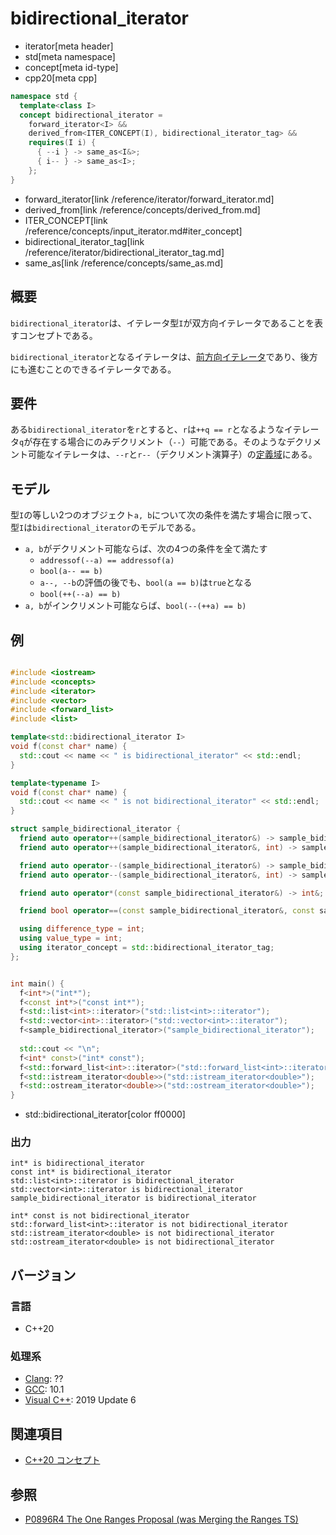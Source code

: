 # bidirectional_iterator
* iterator[meta header]
* std[meta namespace]
* concept[meta id-type]
* cpp20[meta cpp]

```cpp
namespace std {
  template<class I>
  concept bidirectional_iterator =
    forward_iterator<I> &&
    derived_from<ITER_CONCEPT(I), bidirectional_iterator_tag> &&
    requires(I i) {
      { --i } -> same_as<I&>;
      { i-- } -> same_as<I>;
    };
}
```
* forward_iterator[link /reference/iterator/forward_iterator.md]
* derived_from[link /reference/concepts/derived_from.md]
* ITER_CONCEPT[link /reference/concepts/input_iterator.md#iter_concept]
* bidirectional_iterator_tag[link /reference/iterator/bidirectional_iterator_tag.md]
* same_as[link /reference/concepts/same_as.md]

## 概要

`bidirectional_iterator`は、イテレータ型`I`が双方向イテレータであることを表すコンセプトである。

`bidirectional_iterator`となるイテレータは、[前方向イテレータ](forward_iterator.md)であり、後方にも進むことのできるイテレータである。

## 要件

ある`bidirectional_iterator`を`r`とすると、`r`は`++q == r`となるようなイテレータ`q`が存在する場合にのみデクリメント（`--`）可能である。そのようなデクリメント可能なイテレータは、`--r`と`r--`（デクリメント演算子）の[定義域](/reference/concepts.md)にある。

## モデル

型`I`の等しい2つのオブジェクト`a, b`について次の条件を満たす場合に限って、型`I`は`bidirectional_iterator`のモデルである。

- `a, b`がデクリメント可能ならば、次の4つの条件を全て満たす
    - `addressof(--a) == addressof(a)`
    - `bool(a-- == b)`
    - `a--, --b`の評価の後でも、`bool(a == b)`は`true`となる
    - `bool(++(--a) == b)`
- `a, b`がインクリメント可能ならば、`bool(--(++a) == b)`

## 例
```cpp example

#include <iostream>
#include <concepts>
#include <iterator>
#include <vector>
#include <forward_list>
#include <list>

template<std::bidirectional_iterator I>
void f(const char* name) {
  std::cout << name << " is bidirectional_iterator" << std::endl;
}

template<typename I>
void f(const char* name) {
  std::cout << name << " is not bidirectional_iterator" << std::endl;
}

struct sample_bidirectional_iterator {
  friend auto operator++(sample_bidirectional_iterator&) -> sample_bidirectional_iterator&;
  friend auto operator++(sample_bidirectional_iterator&, int) -> sample_bidirectional_iterator;

  friend auto operator--(sample_bidirectional_iterator&) -> sample_bidirectional_iterator&;
  friend auto operator--(sample_bidirectional_iterator&, int) -> sample_bidirectional_iterator;

  friend auto operator*(const sample_bidirectional_iterator&) -> int&;

  friend bool operator==(const sample_bidirectional_iterator&, const sample_bidirectional_iterator&);

  using difference_type = int;
  using value_type = int;
  using iterator_concept = std::bidirectional_iterator_tag;
};


int main() {
  f<int*>("int*");
  f<const int*>("const int*");
  f<std::list<int>::iterator>("std::list<int>::iterator");
  f<std::vector<int>::iterator>("std::vector<int>::iterator");
  f<sample_bidirectional_iterator>("sample_bidirectional_iterator");
  
  std::cout << "\n";
  f<int* const>("int* const");
  f<std::forward_list<int>::iterator>("std::forward_list<int>::iterator");
  f<std::istream_iterator<double>>("std::istream_iterator<double>");
  f<std::ostream_iterator<double>>("std::ostream_iterator<double>");
}
```
* std::bidirectional_iterator[color ff0000]

### 出力
```
int* is bidirectional_iterator
const int* is bidirectional_iterator
std::list<int>::iterator is bidirectional_iterator
std::vector<int>::iterator is bidirectional_iterator
sample_bidirectional_iterator is bidirectional_iterator

int* const is not bidirectional_iterator
std::forward_list<int>::iterator is not bidirectional_iterator
std::istream_iterator<double> is not bidirectional_iterator
std::ostream_iterator<double> is not bidirectional_iterator
```

## バージョン
### 言語
- C++20

### 処理系
- [Clang](/implementation.md#clang): ??
- [GCC](/implementation.md#gcc): 10.1
- [Visual C++](/implementation.md#visual_cpp): 2019 Update 6

## 関連項目

- [C++20 コンセプト](/lang/cpp20/concepts.md)

## 参照

- [P0896R4 The One Ranges Proposal (was Merging the Ranges TS)](http://www.open-std.org/jtc1/sc22/wg21/docs/papers/2018/p0896r4.pdf)
